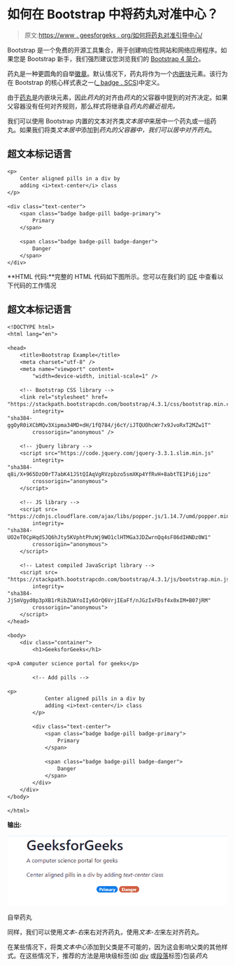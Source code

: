 # 如何在 Bootstrap 中将药丸对准中心？

> 原文:[https://www . geesforgeks . org/如何将药丸对准引导中心/](https://www.geeksforgeeks.org/how-to-align-pills-to-center-in-bootstrap/)

Bootstrap 是一个免费的开源工具集合，用于创建响应性网站和网络应用程序。如果您是 Bootstrap 新手，我们强烈建议您浏览我们的 [Bootstrap 4 简介](https://www.geeksforgeeks.org/bootstrap-4-introduction/)。

药丸是一种更圆角的自举[徽章](https://www.geeksforgeeks.org/bootstrap-4-badges/)。默认情况下，药丸将作为一个[内嵌块](https://www.geeksforgeeks.org/what-is-the-difference-between-display-inline-and-display-inline-block-in-css/)元素。该行为在 Bootstrap 的核心样式表之一([_ badge . SCS](https://github.com/twbs/bootstrap/blob/main/scss/_badge.scss))中定义。

由于[药丸](https://www.geeksforgeeks.org/bootstrap-4-nav-pills/)是内嵌块元素，因此*药丸*的对齐由*药丸*的父容器中提到的对齐决定。如果父容器没有任何对齐规则，那么样式将继承自*药丸的最近祖先。*

我们可以使用 Bootstrap 内置的文本对齐类*文本居中*来居中一个药丸或一组药丸。如果我们将类*文本居中*添加到*药丸的父容器中，*我们可以居中对齐*药丸*。

## 超文本标记语言

```
<p>
    Center aligned pills in a div by
    adding <i>text-center</i> class
</p>

<div class="text-center">
    <span class="badge badge-pill badge-primary">
        Primary
    </span>

    <span class="badge badge-pill badge-danger">
        Danger
    </span>
</div>
```

**HTML 代码:**完整的 HTML 代码如下图所示。您可以在我们的 [IDE](https://ide.geeksforgeeks.org/tryit.php/Nd6zcGOkaX) 中查看以下代码的工作情况

## 超文本标记语言

```
<!DOCTYPE html>
<html lang="en">

<head>
    <title>Bootstrap Example</title>
    <meta charset="utf-8" />
    <meta name="viewport" content=
        "width=device-width, initial-scale=1" />

    <!-- Bootstrap CSS library -->
    <link rel="stylesheet" href=
"https://stackpath.bootstrapcdn.com/bootstrap/4.3.1/css/bootstrap.min.css"
        integrity=
"sha384-ggOyR0iXCbMQv3Xipma34MD+dH/1fQ784/j6cY/iJTQUOhcWr7x9JvoRxT2MZw1T"
        crossorigin="anonymous" />

    <!-- jQuery library -->
    <script src="https://code.jquery.com/jquery-3.3.1.slim.min.js"
        integrity=
"sha384-q8i/X+965DzO0rT7abK41JStQIAqVgRVzpbzo5smXKp4YfRvH+8abtTE1Pi6jizo"
        crossorigin="anonymous">
    </script>

    <!-- JS library -->
    <script src=
"https://cdnjs.cloudflare.com/ajax/libs/popper.js/1.14.7/umd/popper.min.js"
        integrity=
"sha384-UO2eT0CpHqdSJQ6hJty5KVphtPhzWj9WO1clHTMGa3JDZwrnQq4sF86dIHNDz0W1"
        crossorigin="anonymous">
    </script>

    <!-- Latest compiled JavaScript library -->
    <script src=
"https://stackpath.bootstrapcdn.com/bootstrap/4.3.1/js/bootstrap.min.js"
        integrity=
"sha384-JjSmVgyd0p3pXB1rRibZUAYoIIy6OrQ6VrjIEaFf/nJGzIxFDsf4x0xIM+B07jRM"
        crossorigin="anonymous">
    </script>
</head>

<body>
    <div class="container">
        <h1>GeeksforGeeks</h1>

<p>A computer science portal for geeks</p>

        <!-- Add pills -->

<p>
            Center aligned pills in a div by
            adding <i>text-center</i> class
        </p>

        <div class="text-center">
            <span class="badge badge-pill badge-primary">
                Primary
            </span>

            <span class="badge badge-pill badge-danger">
                Danger
            </span>
        </div>
    </div>
</body>

</html>
```

**输出:**

![](img/b2c6c3c2ade4e8568f5330a79de4263a.png)

自举药丸

同样，我们可以使用*文本-右*来右对齐药丸，使用*文本-左*来左对齐药丸。

在某些情况下，将类*文本中心*添加到父类是不可能的，因为这会影响父类的其他样式。在这些情况下，推荐的方法是用块级标签(如 [div](https://www.geeksforgeeks.org/div-tag-html/) 或[段落](https://www.geeksforgeeks.org/html-paragraph/)标签)包装*药丸*